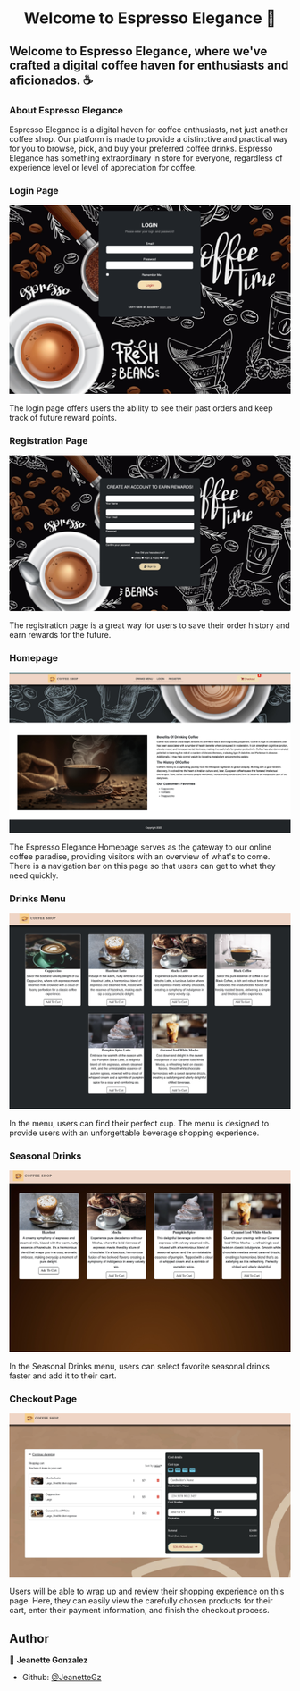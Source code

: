 <h1 align="center">Welcome to Espresso Elegance 👋</h1>

<h2>Welcome to Espresso Elegance, where we've crafted a digital coffee haven for enthusiasts and aficionados. ☕</h2>

<h3>About Espresso Elegance</h3>
Espresso Elegance is a digital haven for coffee enthusiasts, not just another coffee shop. Our platform is made to provide a distinctive and practical way for you to browse, pick, and buy your preferred coffee drinks. Espresso Elegance has something extraordinary in store for everyone, regardless of experience level or level of appreciation for coffee.

<h3>Login Page</h3>
<img src="/images/readme_images/login.png">
<p>The login page offers users the ability to see their past orders and keep track of future reward points.</p>


<h3>Registration Page</h3>
<img src="/images/readme_images/registration.jpeg">
<p>The registration page is a great way for users to save their order history and earn rewards for the future.</p>


<h3>Homepage</h3>
<img src="/images/readme_images/home_page.jpeg">
<p>The Espresso Elegance Homepage serves as the gateway to our online coffee paradise, providing visitors with an overview of what's to come. There is a navigation bar on this page so that users can get to what they need quickly.</p>


<h3>Drinks Menu</h3>
<img src="/images/readme_images/menu.jpeg">
<p>In the menu, users can find their perfect cup. The menu is designed to provide users with an unforgettable beverage shopping experience.</p>


<h3>Seasonal Drinks</h3>
<img src="/images/readme_images/seasonal_menu.jpeg">
<p>In the Seasonal Drinks menu, users can select favorite seasonal drinks faster and add it to their cart.</p>


<h3>Checkout Page</h3>
<img src="/images/readme_images/checkout_page.jpeg">
<p>Users will be able to wrap up and review their shopping experience on this page. Here, they can easily view the carefully chosen products for their cart, enter their payment information, and finish the checkout process.</p>

## Author

👤 **Jeanette Gonzalez**

* Github: [@JeanetteGz](https://github.com/JeanetteGz)
